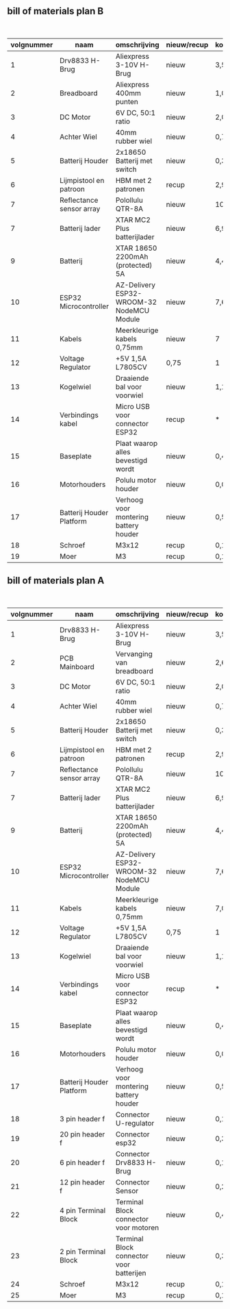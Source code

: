 ## bill of materials plan B
<br />

|volgnummer|naam|omschrijving|nieuw/recup|kostprijs/stuk[€]|aantal|subtotaal[€]|
|----------|----|------------|-----------|---------|------|---------|
|1| Drv8833 H-Brug | Aliexpress 3-10V H-Brug | nieuw | 3,57|1|3,57|
|2|Breadboard| Aliexpress 400mm punten| nieuw|1,02|2|2,04|
|3|DC Motor| 6V DC, 50:1 ratio| nieuw | 2,04|2 |4,08|
|4|Achter Wiel| 40mm rubber wiel|nieuw|0,79|2|1,58|
|5|Batterij Houder| 2x18650 Batterij met switch|nieuw|0,32|1|0,32|
|6|Lijmpistool en patroon | HBM met 2 patronen | recup|2,99 | 1 |2,99|
|7|Reflectance sensor array |Polollulu QTR-8A|nieuw|10,39|1|10,39|
|7|Batterij lader|XTAR MC2 Plus batterijlader|nieuw|6,95|1|6,95|
|9|Batterij|XTAR 18650 2200mAh (protected) 5A|nieuw|4,45|2|8,90|
|10|ESP32 Microcontroller|AZ-Delivery ESP32-WROOM-32 NodeMCU Module|nieuw|7,60|1|7,60|
|11|Kabels|Meerkleurige kabels 0,75mm|nieuw|7|1|7|
|12|Voltage Regulator| +5V 1,5A L7805CV|0,75|1|0,75|
|13|Kogelwiel| Draaiende bal voor voorwiel|nieuw|1,10|1|1,10|
|14|Verbindings kabel| Micro USB voor connector ESP32|recup|*|1|*|
|15|Baseplate|Plaat waarop alles bevestigd wordt|nieuw|0,47|1|0,47|
|16|Motorhouders|Polulu motor houder|nieuw|0,06|2|0,12|
|17|Batterij Houder Platform| Verhoog voor montering battery houder|nieuw|0,58|1|0,58|
|18|Schroef|M3x12|recup|0,10|4|0,40|
|19|Moer|M3|recup|0,10|4|0,40|

## bill of materials plan A
<br />

|volgnummer|naam|omschrijving|nieuw/recup|kostprijs/stuk[€]|aantal|subtotaal[€]|
|----------|----|------------|-----------|---------|------|---------|
|1| Drv8833 H-Brug | Aliexpress 3-10V H-Brug | nieuw | 3,57|1|3,57|
|2|PCB Mainboard|Vervanging van breadboard|nieuw|2,63|1|2,63|
|3|DC Motor| 6V DC, 50:1 ratio| nieuw | 2,04|2 |4,08|
|4|Achter Wiel| 40mm rubber wiel|nieuw|0,79|2|1,58|
|5|Batterij Houder| 2x18650 Batterij met switch|nieuw|0,32|1|0,32|
|6|Lijmpistool en patroon | HBM met 2 patronen | recup|2,99 | 1 |2,99|
|7|Reflectance sensor array |Polollulu QTR-8A|nieuw|10,39|1|10,39|
|7|Batterij lader|XTAR MC2 Plus batterijlader|nieuw|6,95|1|6,95|
|9|Batterij|XTAR 18650 2200mAh (protected) 5A|nieuw|4,45|2|8,90|
|10|ESP32 Microcontroller|AZ-Delivery ESP32-WROOM-32 NodeMCU Module|nieuw|7,60|1|7,60|
|11|Kabels|Meerkleurige kabels 0,75mm|nieuw|7,00|1|7,00|
|12|Voltage Regulator| +5V 1,5A L7805CV|0,75|1|0,75|
|13|Kogelwiel| Draaiende bal voor voorwiel|nieuw|1,10|1|1,10|
|14|Verbindings kabel| Micro USB voor connector ESP32|recup|*|1|*|
|15|Baseplate|Plaat waarop alles bevestigd wordt|nieuw|0,47|1|0,47|
|16|Motorhouders|Polulu motor houder|nieuw|0,06|2|0,12|
|17|Batterij Houder Platform| Verhoog voor montering battery houder|nieuw|0,58|1|0,58|
|18|3 pin header f |Connector U-regulator|nieuw|0,12|1|0,12|
|19|20 pin header f| Connector esp32|nieuw|0,36|2|0,72|
|20|6 pin header f|Connector Drv8833 H-Brug|nieuw|0,18|2|0,36|
|21|12 pin header f|Connector Sensor|nieuw|0,28|1|0,28|
|22|4 pin Terminal Block| Terminal Block connector voor motoren|nieuw|0,45|1|0,45|
|23|2 pin Terminal Block| Terminal Block connector voor batterijen|nieuw|0,30|1|0,30|
|24|Schroef|M3x12|recup|0,10|4|0,40|
|25|Moer|M3|recup|0,10|4|0,40|

